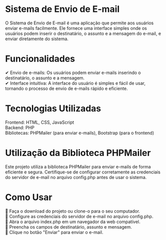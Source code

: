 # Sistema de Envio de E-mail

O Sistema de Envio de E-mail é uma aplicação que permite aos usuários enviar e-mails facilmente. Ele fornece uma interface simples onde os usuários podem inserir o destinatário, o assunto e a mensagem do e-mail, e enviar diretamente do sistema.

# Funcionalidades
✔ Envio de e-mails: Os usuários podem enviar e-mails inserindo o destinatário, o assunto e a mensagem. <br>
✔ Interface intuitiva: A interface do usuário é simples e fácil de usar, tornando o processo de envio de e-mails rápido e eficiente. <br>

##

# Tecnologias Utilizadas
Frontend: HTML, CSS, JavaScript <br>
Backend: PHP <br>
Bibliotecas: PHPMailer (para enviar e-mails), Bootstrap (para o frontend) <br>

# Utilização da Biblioteca PHPMailer 
Este projeto utiliza a biblioteca PHPMailer para enviar e-mails de forma eficiente e segura. Certifique-se de configurar corretamente as credenciais do servidor de e-mail no arquivo config.php antes de usar o sistema.

# Como Usar
🔸 Faça o download do projeto ou clone-o para o seu computador. <br>
🔸 Configure as credenciais do servidor de e-mail no arquivo config.php. <br>
🔸 Abra o arquivo index.php em um navegador da web compatível. <br>
🔸 Preencha os campos de destinatário, assunto e mensagem. <br>
🔸 Clique no botão "Enviar" para enviar o e-mail. <br>

